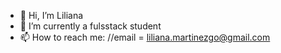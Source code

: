 - 👋 Hi, I’m Liliana
- 🌱 I’m currently a fulsstack student
- 📫 How to reach me: 
      //email = liliana.martinezgo@gmail.com

<!---
lilamargo/lilamargo is a ✨ special ✨ repository because its `README.md` (this file) appears on your GitHub profile.
You can click the Preview link to take a look at your changes.
--->
